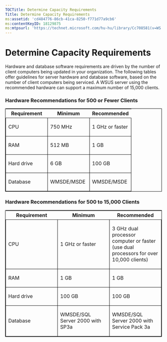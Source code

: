 ```yaml
---
TOCTitle: Determine Capacity Requirements
Title: Determine Capacity Requirements
ms:assetid: 'cd484776-86cb-41ca-8250-f771d77a9cb6'
ms:contentKeyID: 18129875
ms:mtpsurl: 'https://technet.microsoft.com/hu-hu/library/Cc708581(v=WS.10)'
---
```


Determine Capacity Requirements
===============================

Hardware and database software requirements are driven by the number of client computers being updated in your organization. The following tables offer guidelines for server hardware and database software, based on the number of client computers being serviced. A WSUS server using the recommended hardware can support a maximum number of 15,000 clients.

### Hardware Recommendations for 500 or Fewer Clients

<p> </p>
<table style="border:1px solid black;">
<colgroup>
<col width="33%" />
<col width="33%" />
<col width="33%" />
</colgroup>
<thead>
<tr class="header">
<th>Requirement</th>
<th>Minimum</th>
<th>Recommended</th>
</tr>
</thead>
<tbody>
<tr class="odd">
<td style="border:1px solid black;"><p>CPU</p></td>
<td style="border:1px solid black;"><p>750 MHz</p></td>
<td style="border:1px solid black;"><p>1 GHz or faster</p></td>
</tr>  
<tr class="even">
<td style="border:1px solid black;"><p>RAM</p></td>
<td style="border:1px solid black;"><p>512 MB</p></td>
<td style="border:1px solid black;"><p>1 GB</p></td>
</tr>  
<tr class="odd">
<td style="border:1px solid black;"><p>Hard drive</p></td>
<td style="border:1px solid black;"><p>6 GB</p></td>
<td style="border:1px solid black;"><p>100 GB</p></td>
</tr>  
<tr class="even">
<td style="border:1px solid black;"><p>Database</p></td>
<td style="border:1px solid black;"><p>WMSDE/MSDE</p></td>
<td style="border:1px solid black;"><p>WMSDE/MSDE</p></td>
</tr>  
</tbody>  
</table>
  
### Hardware Recommendations for 500 to 15,000 Clients

<p> </p>
<table style="border:1px solid black;">  
<colgroup>  
<col width="33%" />  
<col width="33%" />  
<col width="33%" />  
</colgroup>  
<thead>  
<tr class="header">  
<th>Requirement</th>  
<th>Minimum</th>  
<th>Recommended</th>  
</tr>  
</thead>  
<tbody>  
<tr class="odd">
<td style="border:1px solid black;"><p>CPU</p></td>
<td style="border:1px solid black;"><p>1 GHz or faster</p></td>
<td style="border:1px solid black;"><p>3 GHz dual processor computer or faster (use dual processors for over 10,000 clients)</p></td>
</tr>  
<tr class="even">
<td style="border:1px solid black;"><p>RAM</p></td>
<td style="border:1px solid black;"><p>1 GB</p></td>
<td style="border:1px solid black;"><p>1 GB</p></td>
</tr>  
<tr class="odd">
<td style="border:1px solid black;"><p>Hard drive</p></td>
<td style="border:1px solid black;"><p>100 GB</p></td>
<td style="border:1px solid black;"><p>100 GB</p></td>
</tr>  
<tr class="even">
<td style="border:1px solid black;"><p>Database</p></td>
<td style="border:1px solid black;"><p>WMSDE/SQL Server 2000 with SP3a</p></td>
<td style="border:1px solid black;"><p>WMSDE/SQL Server 2000 with Service Pack 3a</p></td>
</tr>  
</tbody>  
</table>
